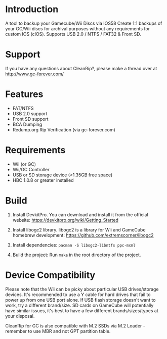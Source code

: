 # Introduction
A tool to backup your Gamecube/Wii Discs via IOS58
Create 1:1 backups of your GC/Wii discs for archival purposes without any requirements for custom IOS (cIOS). Supports USB 2.0 / NTFS / FAT32 & Front SD.

# Support
If you have any questions about CleanRip?, please make a thread over at http://www.gc-forever.com/

# Features
* FAT/NTFS
* USB 2.0 support
* Front SD support
* BCA Dumping
* Redump.org Rip Verification (via gc-forever.com) 

# Requirements
* Wii (or GC)
* Wii/GC Controller
* USB or SD storage device (>1.35GB free space)
* HBC 1.0.8 or greater installed 

# Build

1. Install DevkitPro. You can download and install it from the official website: https://devkitpro.org/wiki/Getting_Started

2. Install libogc2 library. libogc2 is a library for Wii and GameCube homebrew development: https://github.com/extremscorner/libogc2

3. Install dependencies: `pacman -S libogc2-libntfs ppc-mxml`
  
4. Build the project: Run `make` in the root directory of the project.

# Device Compatibility
Please note that the Wii can be picky about particular USB drives/storage devices. It's recommended to use a Y cable for hard drives that fail to power up from one USB port alone. If USB flash storage doesn't want to work, try a different brand/size. SD cards on GameCube will potentially have similar issues, it's best to have a few different brands/sizes/types at your disposal.

CleanRip for GC is also compatible with M.2 SSDs via M.2 Loader - remember to use MBR and not GPT partition table.
